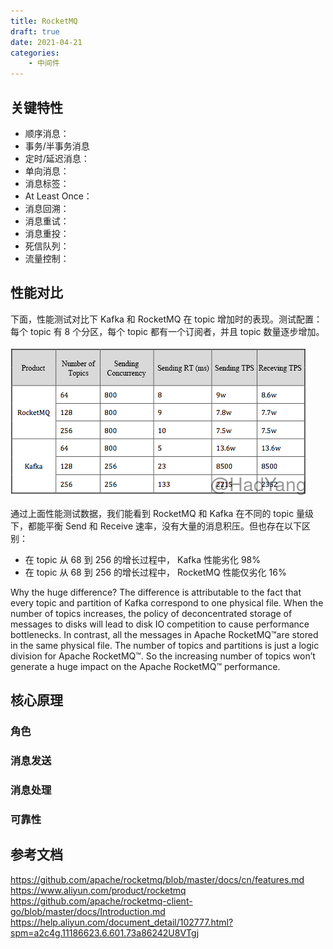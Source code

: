 ```yaml
---
title: RocketMQ
draft: true
date: 2021-04-21
categories: 
    - 中间件
---
```




## 关键特性

- 顺序消息：
- 事务/半事务消息
- 定时/延迟消息：
- 单向消息：
- 消息标签：
- At Least Once：
- 消息回溯：
- 消息重试：
- 消息重投：
- 死信队列：
- 流量控制：


## 性能对比

下面，性能测试对比下 Kafka 和 RocketMQ 在 topic 增加时的表现。测试配置：每个 topic 有 8 个分区，每个 topic 都有一个订阅者，并且 topic 数量逐步增加。

![](assists/rocketmq_vs_kafka.png)

通过上面性能测试数据，我们能看到 RocketMQ 和 Kafka 在不同的 topic 量级下，都能平衡 Send 和 Receive 速率，没有大量的消息积压。但也存在以下区别：
- 在 topic 从 68 到 256 的增长过程中， Kafka 性能劣化 98%
- 在 topic 从 68 到 256 的增长过程中， RocketMQ 性能仅劣化 16%

Why the huge difference? The difference is attributable to the fact that every topic and partition of Kafka correspond to one physical file. When the number of topics increases, the policy of deconcentrated storage of messages to disks will lead to disk IO competition to cause performance bottlenecks. In contrast, all the messages in Apache RocketMQ™are stored in the same physical file. The number of topics and partitions is just a logic division for Apache RocketMQ™. So the increasing number of topics won’t generate a huge impact on the Apache RocketMQ™ performance.

## 核心原理


### 角色


### 消息发送



### 消息处理



### 可靠性



## 参考文档

https://github.com/apache/rocketmq/blob/master/docs/cn/features.md
https://www.aliyun.com/product/rocketmq
https://github.com/apache/rocketmq-client-go/blob/master/docs/Introduction.md
https://help.aliyun.com/document_detail/102777.html?spm=a2c4g.11186623.6.601.73a86242U8VTgj
